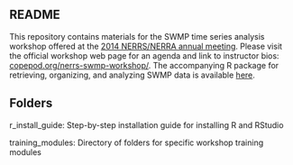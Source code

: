 ## README

This repository contains materials for the SWMP time series analysis workshop offered at the <a href="http://www.cvent.com/events/2014-nerrs-nerra-annual-meeting/custom-17-4931cd2710d74c5a99225010f9ba50dd.aspx">2014 NERRS/NERRA annual meeting</a>.  Please visit the official workshop web page for an agenda and link to instructor bios: <a href="http://copepod.org/nerrs-swmp-workshop/">copepod.org/nerrs-swmp-workshop/</a>.  The accompanying R package for retrieving, organizing, and analyzing SWMP data is available <a href="https://github.com/fawda123/SWMPr">here</a>.

## Folders

r_install_guide: Step-by-step installation guide for installing R and RStudio

training_modules: Directory of folders for specific workshop training modules
